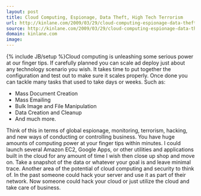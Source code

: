 ```yaml
---
layout: post
title: Cloud Computing, Espionage, Data Theft, High Tech Terrorism
url: http://kinlane.com/2009/03/29/cloud-computing-espionage-data-theft-high-tech-terrorism/
source: http://kinlane.com/2009/03/29/cloud-computing-espionage-data-theft-high-tech-terrorism/
domain: kinlane.com
image: 
---
```

{% include JB/setup %}Cloud computing is unleashing some serious power at our finger tips. If carefully planned you can scale ad deploy just about any technology scenario you wish. It takes time to put together the configuration and test out to make sure it scales properly. Once done you can tackle many tasks that used to take days or weeks. Such as:
<ul class="mainlist">
     <li>Mass Document Creation
     </li>
     <li>Mass Emailing
     </li>
     <li>Bulk Image and File Manipulation
     </li>
     <li>Data Creation and Cleanup
     </li>
     <li>And much more.
     </li>
</ul>Think of this in terms of global espionage, monitoring, terrorism, hacking, and new ways of conducting or controlling business. You have huge amounts of computing power at your finger tips within minutes. I could launch several Amazon EC2, Google Apps, or other utilities and applications built in the cloud for any amount of time I wish then close up shop and move on. Take a snapshot of the data or whatever your goal is and leave minimal trace. Another area of the potential of cloud computing and security to think of. In the past someone could hack your server and use it as part of their network. Now someone could hack your cloud or just utilize the cloud and take care of business.